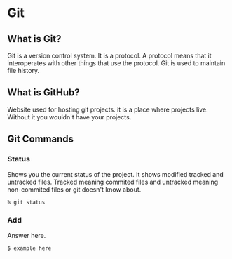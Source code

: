 # Git

## What is Git?

Git is a version control system. It is a protocol. A protocol means that it interoperates with other things that use the protocol. Git is used to maintain file history.

## What is GitHub?

Website used for hosting git projects. it is a place where projects live. Without it you wouldn't have your projects.

## Git Commands

### Status

Shows you the current status of the project. It shows modified tracked and untracked files. Tracked meaning commited files and untracked meaning non-commited files or git doesn't know about.

```bash
% git status
```

### Add

Answer here.

```bash
$ example here
```


